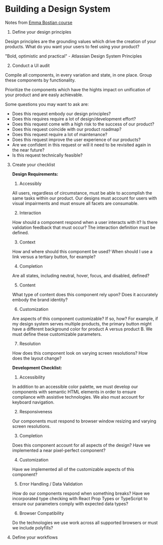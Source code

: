 # Building a Design System

Notes from [Emma Bostian course](https://fem-design-systems.netlify.app/building-a-design-system) 

1. Define your design principles

Design principles are the grounding values which drive the creation of your products. What do you want your users to feel using your product? 

"Bold, optimistic and practical" - Atlassian Design System Principles

2. Conduct a UI audit

Compile all components, in every variation and state, in one place. Group these components by functionality. 

Prioritize the components which have the hights impact on unification of your product and are easly achievable.

Some questions you may want to ask are:

- Does this request embody our design principles?
- Does this requires require a lot of design/development effort?
- Does this request come with a high risk to the success of our product?
- Does this request coincide with our product roadmap?
- Does this request require a lot of maintenance?
- Does this request improve the user experience of our products?
- Are we confident in this request or will it need to be revisited again in the near future?
- Is this request technically feasible?

3. Create your checklist

    **Design Requirements:**

    1. Accessibly

    All users, regardless of circumstance, must be able to accomplish the same tasks within our product. Our designs must account for users with visual impairments and must ensure all facets are consumable.

    2. Interaction

    How should a component respond when a user interacts with it? Is there validation feedback that must occur? The interaction definition must be defined.

    3. Context

    How and where should this component be used? When should I use a link versus a tertiary button, for example?

    4. Completion

    Are all states, including neutral, hover, focus, and disabled, defined?

    5. Content

    What type of content does this component rely upon? Does it accurately embody the brand identity?

    6. Customization

    Are aspects of this component customizable? If so, how? For example, if my design system serves multiple products, the primary button might have a different background color for product A versus product B. We must define these customizable parameters.

    7. Resolution

    How does this component look on varying screen resolutions? How does the layout change?

    **Development Checklist:**

    1. Accessibility

    In addition to an accessible color palette, we must develop our components with semantic HTML elements in order to ensure compliance with assistive technologies. We also must account for keyboard navigation.

    2. Responsiveness

    Our components must respond to browser window resizing and varying screen resolutions.

    3. Completion

    Does this component account for all aspects of the design? Have we implemented a near pixel-perfect component?

    4. Customization

    Have we implemented all of the customizable aspects of this component?

    5. Error Handling / Data Validation

    How do our components respond when something breaks? Have we incorporated type checking with React Prop Types or TypeScript to ensure our parameters comply with expected data types?

    6. Browser Compatibility

    Do the technologies we use work across all supported browsers or must we include polyfills?

4. Define your workflows



